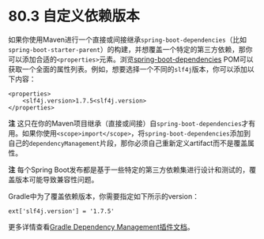 # 80.3 自定义依赖版本

如果你使用Maven进行一个直接或间接继承`spring-boot-dependencies`（比如`spring-boot-starter-parent`）的构建，并想覆盖一个特定的第三方依赖，那你可以添加合适的`<properties>`元素。浏览[spring-boot-dependencies](http://github.com/spring-projects/spring-boot/tree/master/spring-boot-dependencies/pom.xml) POM可以获取一个全面的属性列表。例如，想要选择一个不同的`slf4j`版本，你可以添加以下内容：

```markup
<properties>
    <slf4j.version>1.7.5<slf4j.version>
</properties>
```

**注** 这只在你的Maven项目继承（直接或间接）自`spring-boot-dependencies`才有用。如果你使用`<scope>import</scope>`，将`spring-boot-dependencies`添加到自己的`dependencyManagement`片段，那你必须自己重新定义artifact而不是覆盖属性。

**注** 每个Spring Boot发布都是基于一些特定的第三方依赖集进行设计和测试的，覆盖版本可能导致兼容性问题。

Gradle中为了覆盖依赖版本，你需要指定如下所示的version：

```text
ext['slf4j.version'] = '1.7.5'
```

更多详情查看[Gradle Dependency Management插件文档](https://github.com/spring-gradle-plugins/dependency-management-plugin)。


